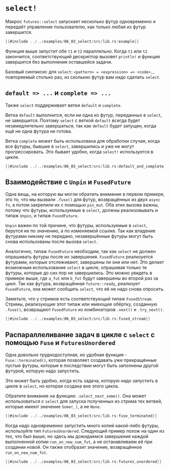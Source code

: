 # `select!`

Макрос `futures::select` запускает несколько футур
одновременно и передаёт управление пользователю, как только любая из футур завершится.

```rust
{{#include ../../examples/06_03_select/src/lib.rs:example}}
```

Функция выше запустит обе `t1` и `t2`
параллельно. Когда `t1` или `t2`
закончится, соответствующий дескриптор вызовет
`println!` и функция завершится без выполнения
оставшейся задачи.

Базовый синтаксис для `select`: `<pattern> = <expression> => <code>,`,
повторяемый столько раз, из скольких футур вам надо сделать `select`.

## `default => ...` и `complete => ...`

Также `select` поддерживает ветки `default` и `complete`.

Ветка `default` выполнится, если ни одна из футур,
переданных в `select`, не завершится. Поэтому
`select` с веткой `default` всегда будет
незамедлительно завершаться, так как `default` будет
запущен, когда ещё ни одна футура не готова.

Ветка `complete` может быть использована для
обработки случая, когда все футуры, бывшие в
`select`, завершились и уже не могут прогрессировать. Это бывает удобно, когда `select!` используется в цикле.

```rust
{{#include ../../examples/06_03_select/src/lib.rs:default_and_complete}}
```

## Взаимодействие с `Unpin` и `FusedFuture`

Одна вещь, на которую вы могли обратить внимание в первом
примере, это то, что мы вызвали `.fuse()` для футур,
возвращённых из двух `async fn`, а потом закрепили
их с помощью `pin_mut`. Оба этих вызова важны,
потому что футуры, используемые в `select`, должны
реализовывать и типаж `Unpin`, и типаж
`FusedFuture`.

`Unpin` важен по той причине, что футуры, используемые в `select`, берутся не по значению, а по изменяемой ссылке. Так как владение футурами никому не передано, незавершённые футуры могут быть снова использованы после вызова `select`.

Аналогично, типаж `FusedFuture` необходим, так как `select` не должен опрашивать футуры после их
завершения. `FusedFuture` реализуется футурами, которые отслеживают, завершены ли они или нет. Это делает
возможным использование `select` в цикле, опрашивая только те футуры, которые до сих пор не завершились.
Это можно увидеть в примере выше, где `a_fut` или `b_fut` будут завершены во второй раз за цикл. Так
как футура, возвращённая `future::ready`, реализует `FusedFuture`, она может сообщить
`select`, что её не надо снова опросить.

Заметьте, что у стримов есть соответствующий типаж `FusedStream`. Стримы, реализующие этот типаж
или имеющие обёртку, созданную `.fuse()`, возвращают `FusedFuture` из комбинаторов
`.next()` и `.try_next()`.

```rust
{{#include ../../examples/06_03_select/src/lib.rs:fused_stream}}
```

## Распараллеливание задач в цикле с `select` с помощью `Fuse` и `FuturesUnordered`

Одна довольно труднодоступная, но удобная функция - `Fuse::terminated()`, которая позволяет создавать уже
прекращённые пустые футуры, которые в последствии могут быть заполнены другой футурой, которую надо запустить.

Это может быть удобно, когда есть задача, которую надо запустить в цикле в `select`, но которая
создана вне этого цикла.

Обратите внимание на функцию `.select_next_some()`. Она может использоваться с `select` для запуска полученных из стрима тех
ветвей, которые имеют значение `Some(_)`, а не `None`.

```rust
{{#include ../../examples/06_03_select/src/lib.rs:fuse_terminated}}
```

Когда надо одновременно запустить много копий какой-либо футуры, используйте тип `FuturesUnordered`.
Следующий пример похож на один из тех, что был выше, но здесь мы дожидаемся завершения каждой выполненной копии
`run_on_new_num_fut`, а не останавливаем её при создании новой. Он также отобразит значение, возвращённое
`run_on_new_num_fut`.

```rust
{{#include ../../examples/06_03_select/src/lib.rs:futures_unordered}}
```
